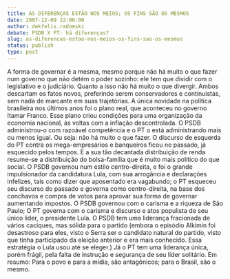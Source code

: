 ```yaml
---
title: AS DIFERENÇAS ESTÃO NOS MEIOS; OS FINS SÃO OS MESMOS
date: 2007-12-09 22:00:00
author: dekfelis.radomski
debate: PSDB X PT: há diferenças?
slug: as-diferencas-estao-nos-meios-os-fins-sao-os-mesmos
status: publish 
type: post
---
```


A forma de governar é a mesma, mesmo porque não há muito o que fazer num governo que não detém o poder sozinho: ele tem que dividir com o legislativo e o judiciário. Quanto a isso não há muito o que divergir. Ambos descartam os fatos novos, preferindo serem conservadores e continuistas, sem nada de marcante em suas trajetórias. A única novidade na política brasileira nos últimos anos foi o plano real, que aconteceu no governo Itamar Franco. Esse plano criou condições para uma organização da economia nacional, às voltas com a inflação descontrolada. O PSDB administrou-o com razoável competência e o PT o está administrando mais ou menos igual. Ou seja: não há muito o que fazer. O discurso de esquerda do PT contra os mega-empresários e banqueiros ficou no passado, já esquecido pelos tempos. E a sua tão decantada distribuição de renda resume-se a distribuição do bolsa-família que é muito mais político do que social. O PSDB governou num estilo centro-direita, e foi o grande impulsionador da candidatura Lula, com sua arrogância e declarações infelizes, tais como dizer que aposentado era vagabundo; o PT esqueceu seu discurso do passado e governa como centro-direita, na base dos conchavos e compra de votos para aprovar sua forma de governar aumentando impostos. O PSDB governou com o carisma e a riqueza de São Paulo; O PT governa com o carisma e discurso e atos populista de seu único lider, o presidente Lula. O PSDB tem uma liderança fracionada de vários caciques, mas sólida para o partido (embora o episódio Alkimin foi desastroso para eles, visto o Serra ser o candidato natural do partido, visto que tinha participado da eleição anterior e era mais conhecido. Essa estratégia o Lula usou até se eleger.) Já o PT tem uma liderança única, porém frágil, pela falta de instrução e segurança de seu líder solitário. Em resumo: Para o povo e para a mídia, são antagônicos; para o Brasil, são o mesmo.
